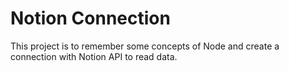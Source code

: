 # Notion Connection
This project is to remember some concepts of Node and create a connection with Notion API to read data. 